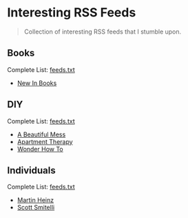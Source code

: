 # Interesting RSS Feeds

> Collection of interesting RSS feeds that I stumble upon.

## Books

Complete List: [feeds.txt](books/feeds.txt)

- [New In Books](https://www.newinbooks.com/feed/)

## DIY

Complete List: [feeds.txt](diy/feeds.txt)

- [A Beautiful Mess](https://abeautifulmess.com/feed/)
- [Apartment Therapy](https://www.apartmenttherapy.com/projects.rss)
- [Wonder How To](https://www.wonderhowto.com/rss.xml)

## Individuals

Complete List: [feeds.txt](individuals/feeds.txt)

- [Martin Heinz](https://martinheinz.dev/rss/)
- [Scott Smitelli](https://www.scottsmitelli.com/index.xml)
